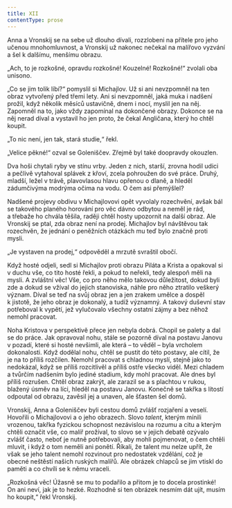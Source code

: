 ```yaml
---
title: XII
contentType: prose
---
```


Anna a Vronskij se na sebe už dlouho dívali, rozzlobeni na přítele pro jeho učenou mnohomluvnost, a Vronskij už nakonec nečekal na malířovo vyzvání a šel k dalšímu, menšímu obrazu.

„Ach, to je rozkošné, opravdu rozkošné! Kouzelné! Rozkošné!“ zvolali oba unisono.

„Co se jim tolik líbí?“ pomyslil si Michajlov. Už si ani nevzpomněl na ten obraz vytvořený před třemi lety. Ani si nevzpomněl, jaká muka i nadšení prožil, když několik měsíců ustavičně, dnem i nocí, myslil jen na něj. Zapomněl na to, jako vždy zapomínal na dokončené obrazy. Dokonce se na něj nerad díval a vystavil ho jen proto, že čekal Angličana, který ho chtěl koupit.

„To nic není, jen tak, stará studie,“ řekl.

„Velice pěkné!“ ozval se Goleniščev. Zřejmě byl také doopravdy okouzlen.

Dva hoši chytali ryby ve stínu vrby. Jeden z nich, starší, zrovna hodil udici a pečlivě vytahoval splávek z křoví, zcela pohroužen do své práce. Druhý, mladší, ležel v trávě, plavovlasou hlavu opřenou o dlaně, a hleděl zádumčivýma modrýma očima na vodu. O čem asi přemýšlel?

Nadšené projevy obdivu v Michajlovovi opět vyvolaly rozechvění, avšak bál se takového planého horování pro věc dávno odbytou a neměl je rád, a třebaže ho chvála těšila, raději chtěl hosty upozornit na další obraz. Ale Vronskij se ptal, zda obraz není na prodej. Michajlov byl návštěvou tak rozechvěn, že jednání o peněžních otázkách mu teď bylo značně proti mysli.

„Je vystaven na prodej,“ odpověděl a mrzutě svraštil obočí.

Když hosté odjeli, sedl si Michajlov proti obrazu Piláta a Krista a opakoval si v duchu vše, co tito hosté řekli, a pokud to neřekli, tedy alespoň měli na mysli. A zvláštní věc! Vše, co pro něho mělo takovou důležitost, dokud byli zde a dokud se vžíval do jejich stanoviska, náhle pro něho ztratilo veškerý význam. Díval se teď na svůj obraz jen a jen zrakem umělce a dospěl k jistotě, že jeho obraz je dokonalý, a tudíž významný. A takový duševní stav potřeboval k vypětí, jež vylučovalo všechny ostatní zájmy a bez něhož nemohl pracovat.

Noha Kristova v perspektivě přece jen nebyla dobrá. Chopil se palety a dal se do práce. Jak opravoval nohu, stále se pozorně díval na postavu Janovu v pozadí, které si hosté nevšimli, ale která – to věděl – byla vrcholem dokonalosti. Když dodělal nohu, chtěl se pustit do této postavy, ale cítil, že je na to příliš rozčilen. Nemohl pracovat s chladnou myslí, stejně jako to nedokázal, když se příliš rozcitlivěl a příliš ostře všecko viděl. Mezi chladem a tvůrčím nadšením bylo jediné stadium, kdy mohl pracovat. Ale dnes byl příliš rozrušen. Chtěl obraz zakrýt, ale zarazil se a s plachtou v rukou, blažený úsměv na líci, hleděl na postavu Janovu. Konečně se takřka s lítostí odpoutal od obrazu, zavěsil jej a unaven, ale šťasten šel domů.

Vronskij, Anna a Goleniščev byli cestou domů zvlášť rozjaření a veselí. Hovořili o Michajlovovi a o jeho obrazech. Slovo _talent_, kterým mínili vrozenou, takřka fyzickou schopnost nezávislou na rozumu a citu a kterým chtěli označit vše, co malíř prožíval, to slovo se v jejich debatě ozývalo zvlášť často, neboť je nutně potřebovali, aby mohli pojmenovat, o čem chtěli mluvit, i když o tom neměli ani ponětí. Říkali, že talent mu nelze upřít, že však se jeho talent nemohl rozvinout pro nedostatek vzdělání, což je obecné neštěstí našich ruských malířů. Ale obrázek chlapců se jim vtiskl do paměti a co chvíli se k němu vraceli.

„Rozkošná věc! Úžasně se mu to podařilo a přitom je to docela prostinké! On ani neví, jak je to hezké. Rozhodně si ten obrázek nesmím dát ujít, musím ho koupit,“ řekl Vronskij.

